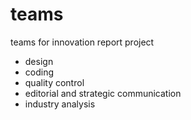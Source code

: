 # teams
teams for innovation report project

* design
* coding
* quality control
* editorial and strategic communication
* industry analysis


